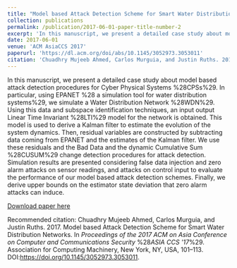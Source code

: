 ```yaml
---
title: "Model based Attack Detection Scheme for Smart Water Distribution Networks"
collection: publications
permalink: /publication/2017-06-01-paper-title-number-2
excerpt: 'In this manuscript, we present a detailed case study about model based attack detection procedures for Cyber Physical Systems %28CPSs%29. In particular, using EPANET %28 a simulation tool for water distribution systems%29, we simulate a Water Distribution Network %28WDN%29. Using this data and subspace identification techniques, an input output Linear Time Invariant %28LTI%29 model for the network is obtained. This model is used to derive a Kalman filter to estimate the evolution of the system dynamics. Then, residual variables are constructed by subtracting data coming from EPANET and the estimates of the Kalman filter. We use these residuals and the Bad Data and the dynamic Cumulative Sum %28CUSUM%29 change detection procedures for attack detection. Simulation results are presented considering false data injection and zero alarm attacks on sensor readings, and attacks on control input to evaluate the performance of our model based attack detection schemes. Finally, we derive upper bounds on the estimator state deviation that zero alarm attacks can induce.'
date: 2017-06-01
venue: 'ACM AsiaCCS 2017'
paperurl: 'https://dl.acm.org/doi/abs/10.1145/3052973.3053011'
citation: 'Chuadhry Mujeeb Ahmed, Carlos Murguia, and Justin Ruths. 2017. Model based Attack Detection Scheme for Smart Water Distribution Networks. In <i>Proceedings of the 2017 ACM on Asia Conference on Computer and Communications Security</i> %28<i>ASIA CCS '17</i>%29. Association for Computing Machinery, New York, NY, USA, 101–113. DOI:https://doi.org/10.1145/3052973.3053011.'
---
```

In this manuscript, we present a detailed case study about model based attack detection procedures for Cyber Physical Systems %28CPSs%29. In particular, using EPANET %28 a simulation tool for water distribution systems%29, we simulate a Water Distribution Network %28WDN%29. Using this data and subspace identification techniques, an input output Linear Time Invariant %28LTI%29 model for the network is obtained. This model is used to derive a Kalman filter to estimate the evolution of the system dynamics. Then, residual variables are constructed by subtracting data coming from EPANET and the estimates of the Kalman filter. We use these residuals and the Bad Data and the dynamic Cumulative Sum %28CUSUM%29 change detection procedures for attack detection. Simulation results are presented considering false data injection and zero alarm attacks on sensor readings, and attacks on control input to evaluate the performance of our model based attack detection schemes. Finally, we derive upper bounds on the estimator state deviation that zero alarm attacks can induce.

[Download paper here](http://mujeebch.github.io/files/paper2.pdf)

Recommended citation: Chuadhry Mujeeb Ahmed, Carlos Murguia, and Justin Ruths. 2017. Model based Attack Detection Scheme for Smart Water Distribution Networks. In <i>Proceedings of the 2017 ACM on Asia Conference on Computer and Communications Security</i> %28<i>ASIA CCS '17</i>%29. Association for Computing Machinery, New York, NY, USA, 101–113. DOI:https://doi.org/10.1145/3052973.3053011.